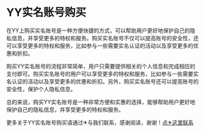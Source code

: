 # YY实名账号购买

在YY上购买实名账号是一种方便快捷的方式，可以帮助用户更好地保护自己的隐私信息，并享受更多的特权和服务。购买实名账号不仅可以提高账号的安全性，还可以享受更多的特权和服务，比如参与一些需要实名认证的活动以及享受更多的优惠和折扣。

购买YY实名账号的流程非常简单，用户只需要提供相关的个人信息和完成相应的支付即可。购买实名账号的用户可以享受更多的特权和服务，比如参与一些需要实名认证的活动以及享受更多的优惠和折扣。另外，购买实名账号还可以提高账号的安全性，保护个人隐私信息。

总的来说，购买YY实名账号是一种非常方便和实惠的选择，能够帮助用户更好地保护自己的隐私信息，并享受更多的特权和服务。

更多关于YY实名账号购买请通过✈与我们联系，感谢阅读，谢谢！[点✈这里联系](https://lm.k02.cc)